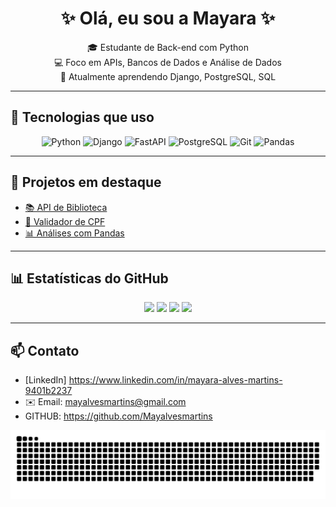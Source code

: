 <h1 align="center">✨ Olá, eu sou a Mayara ✨</h1>

<p align="center">
  🎓 Estudante de Back-end com Python <br>
  💻 Foco em APIs, Bancos de Dados e Análise de Dados <br>
  🌱 Atualmente aprendendo Django, PostgreSQL, SQL
</p>

---

## 🚀 Tecnologias que uso
<div align="center">
  
  ![Python](https://img.shields.io/badge/Python-000000?style=for-the-badge&logo=python&logoColor=ff69b4)
  ![Django](https://img.shields.io/badge/Django-000000?style=for-the-badge&logo=django&logoColor=ff69b4)
  ![FastAPI](https://img.shields.io/badge/FastAPI-000000?style=for-the-badge&logo=fastapi&logoColor=ff69b4)
  ![PostgreSQL](https://img.shields.io/badge/PostgreSQL-000000?style=for-the-badge&logo=postgresql&logoColor=ff69b4)
  ![Git](https://img.shields.io/badge/Git-000000?style=for-the-badge&logo=git&logoColor=ff69b4)
  ![Pandas](https://img.shields.io/badge/SQL-000000?style=for-the-badge&logo=SQL&logoColor=ff69b4)

</div>

---

## 📂 Projetos em destaque
- [📚 API de Biblioteca](https://github.com/mayalvesmartins/api-biblioteca)  
- [🧮 Validador de CPF](https://github.com/mayalvesmartins/validador-cpf)  
- [📊 Análises com Pandas](https://github.com/mayalvesmartins/pandas-projetos)  

---

## 📊 Estatísticas do GitHub

<div align="center">

  <!-- Stats -->
  <img height="165" src="https://github-readme-stats.vercel.app/api?username=mayalvesmartins&show_icons=true&theme=radical&count_private=true"/>

  <!-- Streak -->
  <img height="165" src="https://streak-stats.demolab.com?user=mayalvesmartins&theme=radical"/>

  <!-- Linguagens -->
  <img height="165" src="https://github-readme-stats.vercel.app/api/top-langs/?username=mayalvesmartins&layout=compact&theme=radical"/>

  <!-- Trophies -->
  <img src="https://github-profile-trophy.vercel.app/?username=mayalvesmartins&theme=radical&row=1&column=6"/>

</div>

---

## 📫 Contato
- [LinkedIn] https://www.linkedin.com/in/mayara-alves-martins-9401b2237 
- ✉️ Email: mayalvesmartins@gmail.com
- GITHUB: https://github.com/Mayalvesmartins

<picture align="center">
  <source media="(prefers-color-scheme: dark)" srcset="https://raw.githubusercontent.com/mari4souza/mari4souza/output/github-contribution-grid-snake-dark.svg">
  <source media="(prefers-color-scheme: light)" srcset="https://raw.githubusercontent.com/mari4souza/mari4souza/output/github-contribution-grid-snake-dark.svg">
  <img align="center" alt="github contribution grid snake animation" src="https://raw.githubusercontent.com/mari4souza/mari4souza/output/github-contribution-grid-snake.svg">
</picture>


